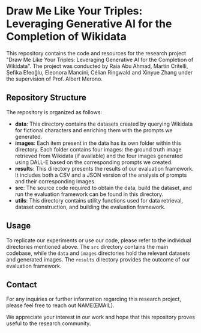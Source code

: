 # Draw Me Like Your Triples: Leveraging Generative AI for the Completion of Wikidata

This repository contains the code and resources for the research project "Draw Me Like Your Triples: Leveraging Generative AI for the Completion of Wikidata". The project was conducted by Raia Abu Ahmad, Martin Critelli, Şefika Efeoğlu, Eleonora Mancini, Célian Ringwald and Xinyue Zhang under the supervision of Prof. Albert Merono.

## Repository Structure

The repository is organized as follows:

- **data**: This directory contains the datasets created by querying Wikidata for fictional characters and enriching them with the prompts we generated.
- **images**: Each item present in the data has its own folder within this directory. Each folder contains four images: the ground truth image retrieved from Wikidata (if available) and the four images generated using DALL-E based on the corresponding prompts we created.
- **results**: This directory presents the results of our evaluation framework. It includes both a CSV and a JSON version of the analysis of prompts and their corresponding images.
- **src**: The source code required to obtain the data, build the dataset, and run the evaluation framework can be found in this directory.
- **utils**: This directory contains utility functions used for data retrieval, dataset construction, and building the evaluation framework.

## Usage

To replicate our experiments or use our code, please refer to the individual directories mentioned above. The `src` directory contains the main codebase, while the `data` and `images` directories hold the relevant datasets and generated images. The `results` directory provides the outcome of our evaluation framework.

## Contact

For any inquiries or further information regarding this research project, please feel free to reach out NAME(EMAIL).

We appreciate your interest in our work and hope that this repository proves useful to the research community.
